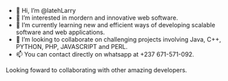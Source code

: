 - 👋 Hi, I’m @latehLarry
- 👀 I’m interested in mordern and innovative web software.
- 🌱 I’m currently learning new and efficient ways of developing scalable software and web applications.
- 💞️ I’m looking to collaborate on challenging projects involving Java, C++, PYTHON, PHP, JAVASCRIPT and PERL.
- 📫 You can contact directly on whatsapp at +237 671-571-092.

Looking foward to collaborating with other amazing developers.
